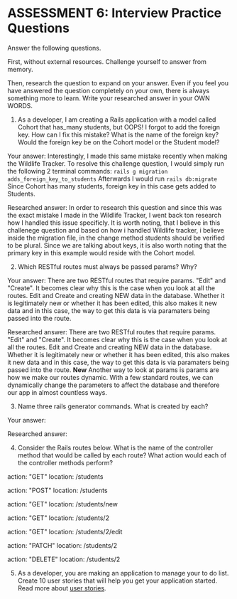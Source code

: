 # ASSESSMENT 6: Interview Practice Questions
Answer the following questions.

First, without external resources. Challenge yourself to answer from memory.

Then, research the question to expand on your answer. Even if you feel you have answered the question completely on your own, there is always something more to learn. Write your researched answer in your OWN WORDS.

1. As a developer, I am creating a Rails application with a model called Cohort that has_many students, but OOPS! I forgot to add the foreign key. How can I fix this mistake? What is the name of the foreign key? Would the foreign key be on the Cohort model or the Student model?

  Your answer: Interestingly, I made this same mistake recently when making the Wildlife Tracker. To resolve this challenge question, I would simply run the following 2 terminal commands: `rails g migration adds_foreign_key_to_students` Afterwards I would run `rails db:migrate` Since Cohort has many students, foreign key in this case gets added to Students. 

  Researched answer: In order to research this question and since this was the exact mistake I made in the Wildlife Tracker, I went back ton research how I handled this issue specificly. It is worth noting, that I believe in this challenege question and based on how i handled Wildlife tracker, i believe inside the migration file, in the change method students should be verified to be plural. Since we are talking about keys, it is also worth noting that the primary key in this example would reside with the Cohort model.



2. Which RESTful routes must always be passed params? Why?

  Your answer: There are two RESTful routes that require params. "Edit" and "Create". It becomes clear why this is the case when you look at all the routes. Edit and Create and creating NEW data in the database. Whether it is legitimately new or whether it has been edited, this also makes it new data and in this case, the way to get this data is via paramaters being passed into the route.

  Researched answer: There are two RESTful routes that require params. "Edit" and "Create". It becomes clear why this is the case when you look at all the routes. Edit and Create and creating NEW data in the database. Whether it is legitimately new or whether it has been edited, this also makes it new data and in this case, the way to get this data is via paramaters being passed into the route. **New** Another way to look at params is params are how we make our routes dynamic. With a few standard routes, we can dynamically change the parameters to affect the database and therefore our app in almost countless ways.



3. Name three rails generator commands. What is created by each?

  Your answer:

  Researched answer:



4. Consider the Rails routes below. What is the name of the controller method that would be called by each route? What action would each of the controller methods perform?

action: "GET"    location: /students          

action: "POST"   location: /students       

action: "GET"    location: /students/new

action: "GET"    location: /students/2  

action: "GET"    location: /students/2/edit    

action: "PATCH"  location: /students/2      

action: "DELETE" location: /students/2      



5. As a developer, you are making an application to manage your to do list. Create 10 user stories that will help you get your application started. Read more about [user stories](https://www.atlassian.com/agile/project-management/user-stories).
